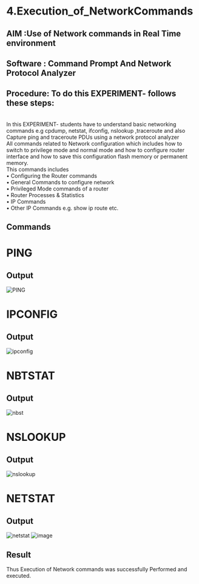 # 4.Execution_of_NetworkCommands
## AIM :Use of Network commands in Real Time environment
## Software : Command Prompt And Network Protocol Analyzer
## Procedure: To do this EXPERIMENT- follows these steps:
<BR>
In this EXPERIMENT- students have to understand basic networking commands e.g cpdump, netstat, ifconfig, nslookup ,traceroute and also Capture ping and traceroute PDUs using a network protocol analyzer 
<BR>
All commands related to Network configuration which includes how to switch to privilege mode and normal mode and how to configure router interface and how to save this configuration flash memory or permanent memory.
<BR>
This commands includes
<BR>
• Configuring the Router commands
<BR>
• General Commands to configure network
<BR>
• Privileged Mode commands of a router 
<BR>
• Router Processes & Statistics
<BR>
• IP Commands
<BR>
• Other IP Commands e.g. show ip route etc.
<BR>

## Commands
# PING
## Output
![PING](https://github.com/user-attachments/assets/b548d336-aff7-42dc-a63d-ff8c2ecaab12)
# IPCONFIG
## Output
![ipconfig](https://github.com/user-attachments/assets/8fe8da33-30db-49f6-9a22-bf975ddb5c92)
# NBTSTAT
## Output
![nbst](https://github.com/user-attachments/assets/1a786212-c497-4b5a-9876-2bef2813fe80)
# NSLOOKUP
## Output
![nslookup](https://github.com/user-attachments/assets/79bf5b2f-ab8b-4467-af41-c73935f93aa2)
# NETSTAT
## Output
![netstat](https://github.com/user-attachments/assets/02fc8f2b-9462-40d1-9335-1f49508f3bc2)
![image](https://github.com/user-attachments/assets/3bf14e06-9acc-4a3a-ae6b-e95e87914a0a)

## Result
Thus Execution of Network commands was successfully Performed and executed.
